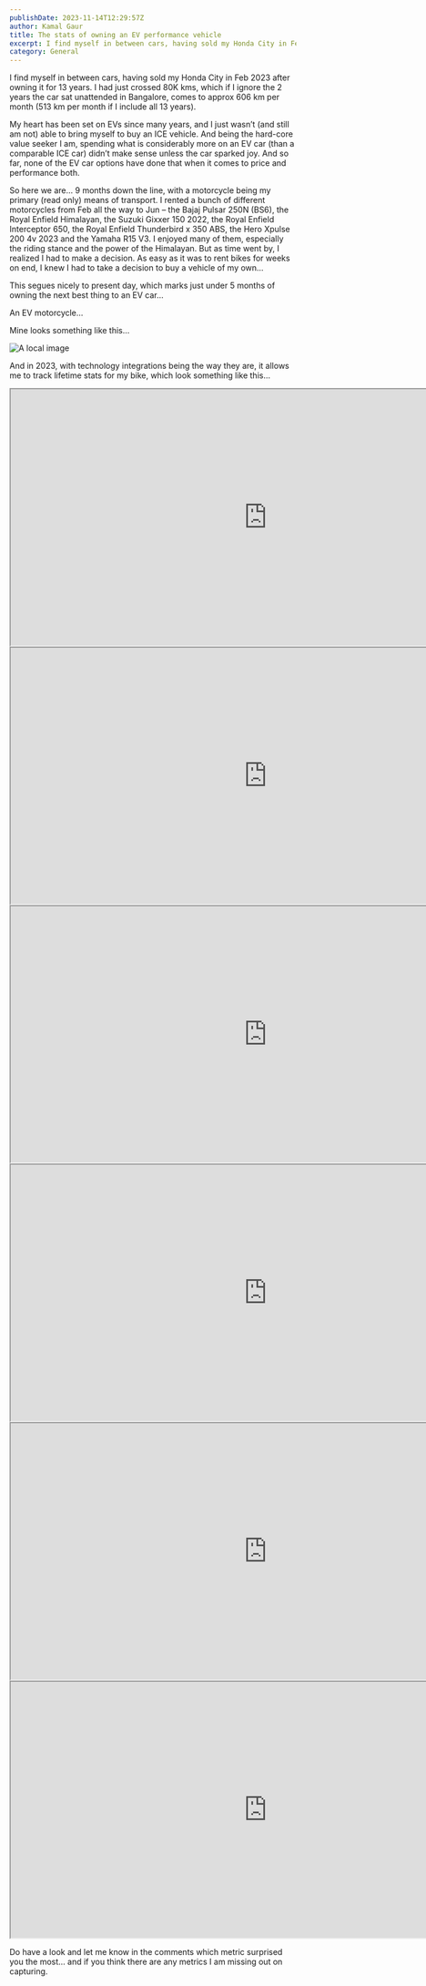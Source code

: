 ```yaml
---
publishDate: 2023-11-14T12:29:57Z
author: Kamal Gaur
title: The stats of owning an EV performance vehicle 
excerpt: I find myself in between cars, having sold my Honda City in Feb 2023 after owning it for 13 years. I had just crossed 80K… 
category: General
---
```


I find myself in between cars, having sold my Honda City in Feb 2023 after owning it for 13 years. I had just crossed 80K kms, which if I ignore the 2 years the car sat unattended in Bangalore, comes to approx 606 km per month (513 km per month if I include all 13 years).

My heart has been set on EVs since many years, and I just wasn’t (and still am not) able to bring myself to buy an ICE vehicle. And being the hard-core value seeker I am, spending what is considerably more on an EV car (than a comparable ICE car) didn’t make sense unless the car sparked joy. And so far, none of the EV car options have done that when it comes to price and performance both.

So here we are… 9 months down the line, with a motorcycle being my primary (read only) means of transport. I rented a bunch of different motorcycles from Feb all the way to Jun – the Bajaj Pulsar 250N (BS6), the Royal Enfield Himalayan, the Suzuki Gixxer 150 2022, the Royal Enfield Interceptor 650, the Royal Enfield Thunderbird x 350 ABS, the Hero Xpulse 200 4v 2023 and the Yamaha R15 V3\. I enjoyed many of them, especially the riding stance and the power of the Himalayan. But as time went by, I realized I had to make a decision. As easy as it was to rent bikes for weeks on end, I knew I had to take a decision to buy a vehicle of my own…

This segues nicely to present day, which marks just under 5 months of owning the next best thing to an EV car…

An EV motorcycle…

Mine looks something like this…

![A local image](/images/ultraviolette.png)

And in 2023, with technology integrations being the way they are, it allows me to track lifetime stats for my bike, which look something like this…
  
<iframe width=900 height=450 src="https://docs.google.com/spreadsheets/d/e/2PACX-1vSMwO7_nUDsctWFMO0ShMDWn88MULAjkW3K8kecO86XdkKL8aEXIrWsIksh1BC-9nh0FQl2nRQpnoH-/pubhtml?gid=1516560230&amp;single=true&amp;widget=true&amp;headers=false"></iframe>
<br>

<iframe width=900 height=450 src="https://docs.google.com/spreadsheets/d/e/2PACX-1vSMwO7_nUDsctWFMO0ShMDWn88MULAjkW3K8kecO86XdkKL8aEXIrWsIksh1BC-9nh0FQl2nRQpnoH-/pubhtml?gid=1895036264&amp;single=true&amp;widget=true&amp;headers=false"></iframe><br>

<iframe width=900 height=450 src="https://docs.google.com/spreadsheets/d/e/2PACX-1vSMwO7_nUDsctWFMO0ShMDWn88MULAjkW3K8kecO86XdkKL8aEXIrWsIksh1BC-9nh0FQl2nRQpnoH-/pubhtml?gid=657959021&amp;single=true&amp;widget=true&amp;headers=false"></iframe><br>

<iframe width=900 height=450 src="https://docs.google.com/spreadsheets/d/e/2PACX-1vSMwO7_nUDsctWFMO0ShMDWn88MULAjkW3K8kecO86XdkKL8aEXIrWsIksh1BC-9nh0FQl2nRQpnoH-/pubhtml?gid=472872711&amp;single=true&amp;widget=true&amp;headers=false"></iframe>
<br>

<iframe width=900 height=450 src="https://docs.google.com/spreadsheets/d/e/2PACX-1vSMwO7_nUDsctWFMO0ShMDWn88MULAjkW3K8kecO86XdkKL8aEXIrWsIksh1BC-9nh0FQl2nRQpnoH-/pubhtml?gid=1070878993&amp;single=true&amp;widget=true&amp;headers=false"></iframe>
<br>

<iframe width=900 height=450 src="https://docs.google.com/spreadsheets/d/e/2PACX-1vSMwO7_nUDsctWFMO0ShMDWn88MULAjkW3K8kecO86XdkKL8aEXIrWsIksh1BC-9nh0FQl2nRQpnoH-/pubhtml?gid=899544576&amp;single=true&amp;widget=true&amp;headers=false"></iframe>
<br>
  
Do have a look and let me know in the comments which metric surprised you the most… and if you think there are any metrics I am missing out on capturing.
